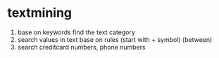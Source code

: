 # textmining

1) base on keywords find the text category
2) search values in text base on rules (start with + symbol) (between)
3) search creditcard numbers, phone numbers

